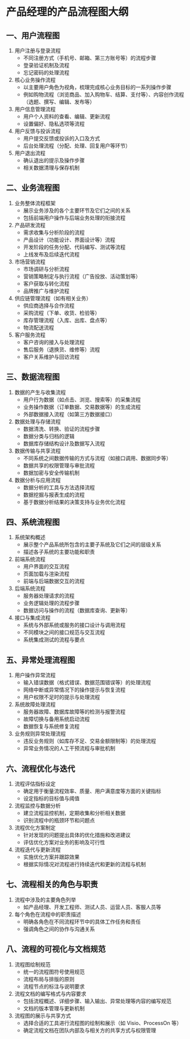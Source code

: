 # 产品经理的产品流程图大纲

## 一、用户流程图
1. 用户注册与登录流程
    - 不同注册方式（手机号、邮箱、第三方账号等）的流程步骤
    - 登录验证机制及流程
    - 忘记密码的处理流程
2. 核心业务操作流程
    - 以主要用户角色为视角，梳理完成核心业务目标的一系列操作步骤
    - 例如购物流程（浏览商品、加入购物车、结算、支付等）、内容创作流程（选题、撰写、编辑、发布等）
3. 用户信息管理流程
    - 用户个人资料的查看、编辑、更新流程
    - 设置偏好、隐私选项等流程
4. 用户反馈与投诉流程
    - 用户提交反馈或投诉的入口及方式
    - 后台处理流程（分配、处理、回复用户等环节）
5. 用户退出流程
    - 确认退出的提示及操作步骤
    - 相关数据清理与保存机制

## 二、业务流程图
1. 业务整体流程框架
    - 展示业务涉及的各个主要环节及它们之间的关系
    - 包括前端用户操作与后端业务处理的衔接流程
2. 产品研发流程
    - 需求收集与分析阶段的流程
    - 产品设计（功能设计、界面设计等）流程
    - 开发阶段的任务分配、代码编写、测试等流程
    - 上线发布及后续迭代流程
3. 市场营销流程
    - 市场调研与分析流程
    - 营销策略制定与执行流程（广告投放、活动策划等）
    - 客户获取与转化流程
    - 品牌推广与维护流程
4. 供应链管理流程（如有相关业务）
    - 供应商选择与合作流程
    - 采购流程（下单、收货、检验等）
    - 库存管理流程（入库、出库、盘点等）
    - 物流配送流程
5. 客户服务流程
    - 客户咨询的接入与处理流程
    - 售后服务（退换货、维修等）流程
    - 客户关系维护与回访流程

## 三、数据流程图
1. 数据的产生与收集流程
    - 用户行为数据（如点击、浏览、搜索等）的采集流程
    - 业务操作数据（订单数据、交易数据等）的生成流程
    - 外部数据接入流程（如第三方数据接口）
2. 数据处理与存储流程
    - 数据清洗、转换、验证的流程步骤
    - 数据分类与归档的逻辑
    - 数据库存储结构设计及数据写入流程
3. 数据传输与共享流程
    - 不同系统之间数据传输的方式与流程（如接口调用、数据同步等）
    - 数据共享的权限管理与审批流程
    - 数据加密与安全传输机制
4. 数据分析与应用流程
    - 数据分析的工具与方法选择流程
    - 数据挖掘与报表生成的流程
    - 基于数据分析结果的决策支持与业务优化流程

## 四、系统流程图
1. 系统架构概述
    - 展示整个产品系统所包含的主要子系统及它们之间的层级关系
    - 描述各子系统的主要功能和职责
2. 前端系统流程
    - 用户界面的交互流程
    - 页面加载与渲染流程
    - 前端与后端数据交互的流程
3. 后端系统流程
    - 服务器处理请求的流程
    - 业务逻辑处理的流程步骤
    - 数据访问与操作的流程（数据库查询、更新等）
4. 接口与集成流程
    - 系统与外部系统或服务的接口设计与调用流程
    - 不同模块之间的接口规范与交互流程
    - 系统集成测试的流程与要点

## 五、异常处理流程图
1. 用户操作异常流程
    - 输入错误数据（格式错误、数据范围错误等）的处理流程
    - 网络中断或异常情况下的操作提示与恢复流程
    - 用户权限不足时的提示与处理流程
2. 系统故障处理流程
    - 服务器故障、数据库故障等的检测与报警流程
    - 故障切换与备用系统启动流程
    - 数据恢复与系统修复流程
3. 业务规则异常处理流程
    - 违反业务规则（如库存不足、交易金额限制等）的处理流程
    - 异常业务情况的人工干预流程与审批机制

## 六、流程优化与迭代
1. 流程评估指标设定
    - 确定用于衡量流程效率、质量、用户满意度等方面的关键指标
    - 设定指标的目标值与阈值
2. 流程监控与数据分析
    - 建立流程监控机制，定期收集和分析相关数据
    - 识别流程中的瓶颈环节和问题点
3. 流程优化方案制定
    - 针对发现的问题提出具体的优化措施和改进建议
    - 评估优化方案对业务的影响及可行性
4. 流程迭代与更新流程
    - 实施优化方案并跟踪效果
    - 根据实际情况对流程进行持续迭代和更新的流程与机制

## 七、流程相关的角色与职责
1. 流程中涉及的主要角色列举
    - 如产品经理、开发工程师、测试人员、运营人员、客服人员等
2. 每个角色在流程中的职责描述
    - 明确各角色在不同流程环节中的具体工作任务和责任
    - 强调角色之间的协作与沟通关系

## 八、流程的可视化与文档规范
1. 流程图绘制规范
    - 统一的流程图符号使用规范
    - 流程布局与排版的原则
    - 流程节点的标注与说明要求
2. 流程文档的编写格式与内容要求
    - 包括流程概述、详细步骤、输入输出、异常处理等内容的编写规范
    - 文档的版本管理与更新机制
3. 流程图的展示与共享方式
    - 选择合适的工具进行流程图的绘制和展示（如 Visio、ProcessOn 等）
    - 确定流程文档在团队内部及与相关方的共享方式与权限管理

